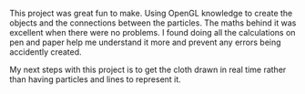 This project was great fun to make. Using OpenGL knowledge to create the objects and the connections between the particles. The maths behind it was excellent when there were no problems. I found doing all the calculations on pen and paper help me understand it more and prevent any errors being accidently created. 

My next steps with this project is to get the cloth drawn in real time rather than having particles and lines to represent it.
